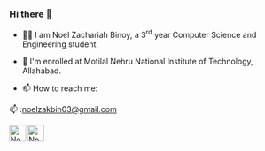 ### Hi there 👋


- 🧑‍🎓 I am Noel Zachariah Binoy, a 3<sup>rd</sup> year Computer Science and Engineering student.  
- 🌱 I'm enrolled at Motilal Nehru National Institute of Technology, Allahabad.

- 📫 How to reach me:  

 📫 :noelzakbin03@gmail.com  
 
<a href="https://www.linkedin.com/in/noelbinoy/">
  <img align="left" alt="Noel Binoy" width="30px" src="https://cdn.jsdelivr.net/npm/simple-icons@v3/icons/linkedin.svg" />
</a>
<a href="https://discordapp.com/users/847522675613237249">
  <img align="left" alt="Noel Binoy" width="30px" src="https://cdn.jsdelivr.net/npm/simple-icons@v3/icons/discord.svg" />
</a>

